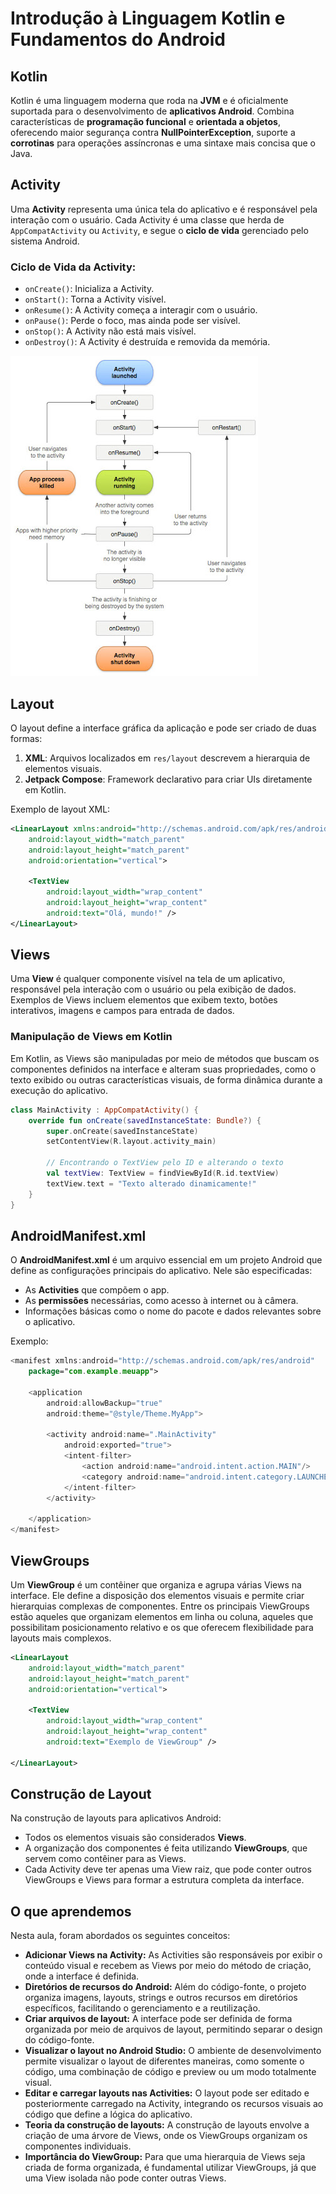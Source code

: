 # Introdução à Linguagem Kotlin e Fundamentos do Android

## Kotlin

Kotlin é uma linguagem moderna que roda na **JVM** e é oficialmente suportada para o desenvolvimento de **aplicativos Android**. Combina características de **programação funcional** e **orientada a objetos**, oferecendo maior segurança contra **NullPointerException**, suporte a **corrotinas** para operações assíncronas e uma sintaxe mais concisa que o Java.

## Activity

Uma **Activity** representa uma única tela do aplicativo e é responsável pela interação com o usuário. Cada Activity é uma classe que herda de `AppCompatActivity` ou `Activity`, e segue o **ciclo de vida** gerenciado pelo sistema Android.

### Ciclo de Vida da Activity:

- `onCreate()`: Inicializa a Activity.
- `onStart()`: Torna a Activity visível.
- `onResume()`: A Activity começa a interagir com o usuário.
- `onPause()`: Perde o foco, mas ainda pode ser visível.
- `onStop()`: A Activity não está mais visível.
- `onDestroy()`: A Activity é destruída e removida da memória.

![alt text](image.png)

## Layout

O layout define a interface gráfica da aplicação e pode ser criado de duas formas:

1. **XML**: Arquivos localizados em `res/layout` descrevem a hierarquia de elementos visuais.
2. **Jetpack Compose**: Framework declarativo para criar UIs diretamente em Kotlin.

Exemplo de layout XML:
```xml
<LinearLayout xmlns:android="http://schemas.android.com/apk/res/android"
    android:layout_width="match_parent"
    android:layout_height="match_parent"
    android:orientation="vertical">
    
    <TextView
        android:layout_width="wrap_content"
        android:layout_height="wrap_content"
        android:text="Olá, mundo!" />
</LinearLayout>
```

## Views

Uma **View** é qualquer componente visível na tela de um aplicativo, responsável pela interação com o usuário ou pela exibição de dados. Exemplos de Views incluem elementos que exibem texto, botões interativos, imagens e campos para entrada de dados.

### Manipulação de Views em Kotlin

Em Kotlin, as Views são manipuladas por meio de métodos que buscam os componentes definidos na interface e alteram suas propriedades, como o texto exibido ou outras características visuais, de forma dinâmica durante a execução do aplicativo.

```kotlin
class MainActivity : AppCompatActivity() {
    override fun onCreate(savedInstanceState: Bundle?) {
        super.onCreate(savedInstanceState)
        setContentView(R.layout.activity_main)

        // Encontrando o TextView pelo ID e alterando o texto
        val textView: TextView = findViewById(R.id.textView)
        textView.text = "Texto alterado dinamicamente!"
    }
}
```

## AndroidManifest.xml

O **AndroidManifest.xml** é um arquivo essencial em um projeto Android que define as configurações principais do aplicativo. Nele são especificadas:

- As **Activities** que compõem o app.
- As **permissões** necessárias, como acesso à internet ou à câmera.
- Informações básicas como o nome do pacote e dados relevantes sobre o aplicativo.

Exemplo:

```kotlin
<manifest xmlns:android="http://schemas.android.com/apk/res/android"
    package="com.example.meuapp">
    
    <application
        android:allowBackup="true"
        android:theme="@style/Theme.MyApp">
        
        <activity android:name=".MainActivity"
            android:exported="true">
            <intent-filter>
                <action android:name="android.intent.action.MAIN"/>
                <category android:name="android.intent.category.LAUNCHER"/>
            </intent-filter>
        </activity>

    </application>
</manifest>
```

## ViewGroups

Um **ViewGroup** é um contêiner que organiza e agrupa várias Views na interface. Ele define a disposição dos elementos visuais e permite criar hierarquias complexas de componentes. Entre os principais ViewGroups estão aqueles que organizam elementos em linha ou coluna, aqueles que possibilitam posicionamento relativo e os que oferecem flexibilidade para layouts mais complexos.

```xml
<LinearLayout
    android:layout_width="match_parent"
    android:layout_height="match_parent"
    android:orientation="vertical">

    <TextView
        android:layout_width="wrap_content"
        android:layout_height="wrap_content"
        android:text="Exemplo de ViewGroup" />

</LinearLayout>
```

## Construção de Layout

Na construção de layouts para aplicativos Android:

- Todos os elementos visuais são considerados **Views**.
- A organização dos componentes é feita utilizando **ViewGroups**, que servem como contêiner para as Views.
- Cada Activity deve ter apenas uma View raiz, que pode conter outros ViewGroups e Views para formar a estrutura completa da interface.

## O que aprendemos

Nesta aula, foram abordados os seguintes conceitos:

- **Adicionar Views na Activity:** As Activities são responsáveis por exibir o conteúdo visual e recebem as Views por meio do método de criação, onde a interface é definida.
- **Diretórios de recursos do Android:** Além do código-fonte, o projeto organiza imagens, layouts, strings e outros recursos em diretórios específicos, facilitando o gerenciamento e a reutilização.
- **Criar arquivos de layout:** A interface pode ser definida de forma organizada por meio de arquivos de layout, permitindo separar o design do código-fonte.
- **Visualizar o layout no Android Studio:** O ambiente de desenvolvimento permite visualizar o layout de diferentes maneiras, como somente o código, uma combinação de código e preview ou um modo totalmente visual.
- **Editar e carregar layouts nas Activities:** O layout pode ser editado e posteriormente carregado na Activity, integrando os recursos visuais ao código que define a lógica do aplicativo.
- **Teoria da construção de layouts:** A construção de layouts envolve a criação de uma árvore de Views, onde os ViewGroups organizam os componentes individuais.
- **Importância do ViewGroup:** Para que uma hierarquia de Views seja criada de forma organizada, é fundamental utilizar ViewGroups, já que uma View isolada não pode conter outras Views.